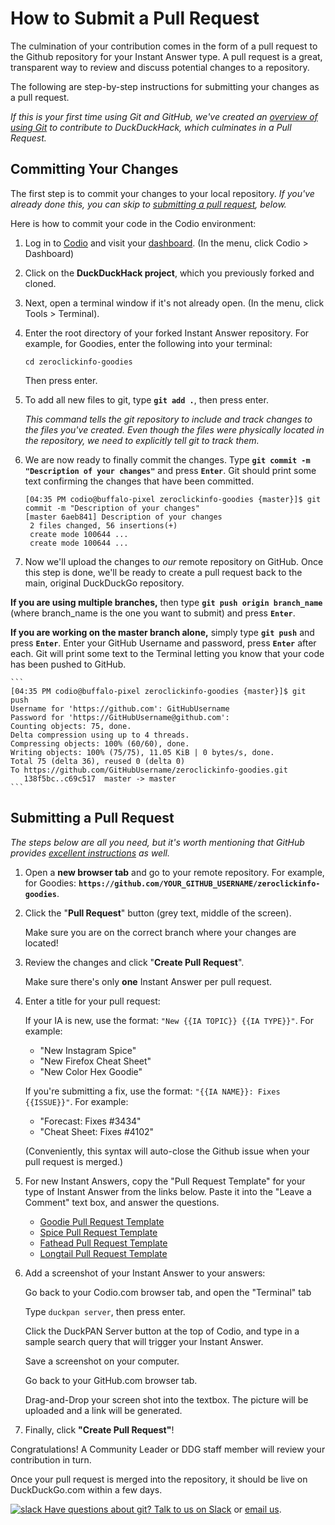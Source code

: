 # How to Submit a Pull Request

The culmination of your contribution comes in the form of a pull request to the Github repository for your Instant Answer type. A pull request is a great, transparent way to review and discuss potential changes to a repository.

The following are step-by-step instructions for submitting your changes as a pull request.

*If this is your first time using Git and GitHub, we've created an [overview of using Git](https://talsraviv.gitbooks.io/duckduckhackdocs/content/duckduckhack/resources/git-workflow.html) to contribute to DuckDuckHack, which culminates in a Pull Request.*

## Committing Your Changes

The first step is to commit your changes to your local repository. *If you've already done this, you can skip to [submitting a pull request](#submitting-a-pull-request), below.* 

Here is how to commit your code in the Codio environment:

1. Log in to [Codio](https://codio.com) and visit your [dashboard](https://codio.com/home/projects). (In the menu, click Codio > Dashboard)

2. Click on the **DuckDuckHack project**, which you previously forked and cloned.

3. Next, open a terminal window if it's not already open. (In the menu, click Tools > Terminal).

4. Enter the root directory of your forked Instant Answer repository. For example, for Goodies, enter the following into your terminal:

    ```shell
    cd zeroclickinfo-goodies 
    ```

    Then press enter.

5. To add all new files to git, type **`git add .`**, then press enter.

    *This command tells the git repository to include and track changes to the files you've created. Even though the files were physically located in the repository, we need to explicitly tell git to track them.*
    
5. We are now ready to finally commit the changes. Type **`git commit -m "Description of your changes"`** and press **`Enter`**. Git should print some text confirming the changes that have been committed.

    ```
    [04:35 PM codio@buffalo-pixel zeroclickinfo-goodies {master}]$ git commit -m "Description of your changes"
    [master 6aeb841] Description of your changes
     2 files changed, 56 insertions(+)
     create mode 100644 ...
     create mode 100644 ...
    ```

6. Now we'll upload the changes to *our* remote repository on GitHub. Once this step is done, we'll be ready to create a pull request back to the main, original DuckDuckGo repository.

**If you are using multiple branches,** then type **`git push origin branch_name`** (where branch_name is the one you want to submit) and press **`Enter`**. 

**If you are working on the master branch alone,** simply type **`git push`** and press **`Enter`**. Enter your GitHub Username and password, press **`Enter`** after each. Git will print some text to the Terminal letting you know that your code has been pushed to GitHub.

    ```
    [04:35 PM codio@buffalo-pixel zeroclickinfo-goodies {master}]$ git push
    Username for 'https://github.com': GitHubUsername
    Password for 'https://GitHubUsername@github.com':
    Counting objects: 75, done.
    Delta compression using up to 4 threads.
    Compressing objects: 100% (60/60), done.
    Writing objects: 100% (75/75), 11.05 KiB | 0 bytes/s, done.
    Total 75 (delta 36), reused 0 (delta 0)
    To https://github.com/GitHubUsername/zeroclickinfo-goodies.git
       138f5bc..c69c517  master -> master
    ```


## Submitting a Pull Request

*The steps below are all you need, but it's worth mentioning that GitHub provides [excellent instructions](https://help.github.com/articles/creating-a-pull-request) as well.*

1. Open a **new browser tab** and go to your remote repository. For example, for Goodies: **`https://github.com/YOUR_GITHUB_USERNAME/zeroclickinfo-goodies`**.

2. Click the "**Pull Request**" button (grey text, middle of the screen).

    Make sure you are on the correct branch where your changes are located!

3. Review the changes and click "**Create Pull Request**".

	Make sure there's only **one** Instant Answer per pull request.

4. Enter a title for your pull request: 

	If your IA is new, use the format: `"New {{IA TOPIC}} {{IA TYPE}}"`. For example:

	- "New Instagram Spice"
	- "New Firefox Cheat Sheet"
	- "New Color Hex Goodie"
	
	If you're submitting a fix, use the format: `"{{IA NAME}}: Fixes {{ISSUE}}"`. For example:
	
	- "Forecast: Fixes #3434"
	- "Cheat Sheet: Fixes #4102"
	
	(Conveniently, this syntax will auto-close the Github issue when your pull request is merged.)

5. For new Instant Answers, copy the "Pull Request Template" for your type of Instant Answer from the links below. Paste it into the "Leave a Comment" text box, and answer the questions.

    - [Goodie Pull Request Template](https://raw.githubusercontent.com/duckduckgo/zeroclickinfo-goodies/master/pull_request_template_goodie.md)
    - [Spice Pull Request Template](https://raw.githubusercontent.com/duckduckgo/zeroclickinfo-spice/master/pull_request_template_spice.md)
    - [Fathead Pull Request Template](https://raw.githubusercontent.com/duckduckgo/zeroclickinfo-fathead/master/pull_request_template_fathead.md)
    - [Longtail Pull Request Template](https://raw.githubusercontent.com/duckduckgo/zeroclickinfo-longtail/master/pull_request_template_longtail.md) 

6. Add a screenshot of your Instant Answer to your answers:
	
	Go back to your Codio.com browser tab, and open the "Terminal" tab 
	
	Type `duckpan server`, then press enter.
	
	Click the DuckPAN Server button at the top of Codio, and type in a sample search query that will trigger your Instant Answer.
	
	Save a screenshot on your computer.

	Go back to your GitHub.com browser tab.

	Drag-and-Drop your screen shot into the textbox. The picture will be uploaded and a link will be generated.
	
7. Finally, click **"Create Pull Request"**!

Congratulations! A Community Leader or DDG staff member will review your contribution in turn.

Once your pull request is merged into the repository, it should be live on DuckDuckGo.com within a few days.

[![slack](https://talsraviv.gitbooks.io/duckduckhackdocs/content/duckduckhack/assets/slack.png) Have questions about git? Talk to us on Slack](mailto:QuackSlack@duckduckgo.com?subject=AddMe) or [email us](mailto:open@duckduckgo.com).